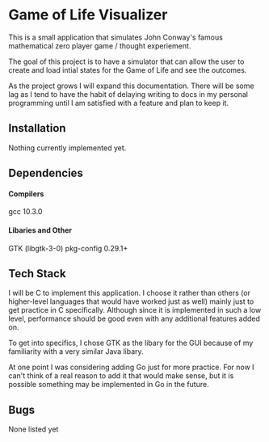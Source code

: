 # Game of Life Visualizer
This is a small application that simulates John Conway's famous mathematical zero player game / thought experiement.  

The goal of this project is to have a simulator that can allow the user to create and load intial states for the Game of Life and see the outcomes.  

As the project grows I will expand this documentation.  There will be some lag as I tend to have the habit of delaying writing to docs in my personal programming until I am satisfied with a feature and plan to keep it.

## Installation

Nothing currently implemented yet.

## Dependencies

#### Compilers
gcc 10.3.0

#### Libaries and Other
GTK (libgtk-3-0)
pkg-config 0.29.1+

## Tech Stack

I will be C to implement this application.  I choose it rather than others (or higher-level languages that would have worked just as well) mainly just to get practice in C specifically.  Although since it is implemented in such a low level, performance should be good even with any additional features added on.

To get into specifics, I chose GTK as the libary for the GUI because of my familiarity with a very similar Java libary.  

At one point I was considering adding Go just for more practice.  For now I can't think of a real reason to add it that would make sense, but it is possible something may be implemented in Go in the future.

## Bugs

None listed yet

